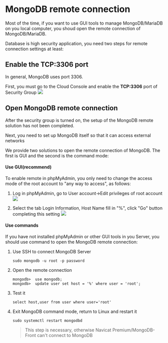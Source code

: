 # MongoDB remote connection

Most of the time, if you want to use GUI tools to manage MongoDB/MariaDB on you local computer, you shoud open the remote connection of MongoDB/MariaDB. 

Database is high security application, you need two steps for remote connection settings at least:

## Enable the TCP:3306 port

In general, MongoDB uses port 3306.

First, you must go to the Cloud Console and enable the **TCP:3306** port of Security Group
![](http://libs.websoft9.com/Websoft9/DocsPicture/zh/mongodb/mongodb3306-websoft9.png)


## Open MongoDB remote connection

After the security group is turned on, the setup of the MongoDB remote solution has not been completed.

Next, you need to set up MongoDB itself so that it can access external networks

We provide two solutions to open the remote connection of MongoDB. The first is GUI and the second is the command mode:

#### Use GUI(recommend)

To enable remote in phpMyAdmin, you only need to change the access mode of the root account to "any way to access", as follows:

1. Log in phpMyAdmin, go to User account->Edit privileges of root account
   ![](http://libs.websoft9.com/Websoft9/DocsPicture/en/phpmyadmin/phpmyadmin-modifypw001-websoft9.png)

2. Select the tab Login Information, Host Name fill in "%", click "Go" button completing this setting
   ![](http://libs.websoft9.com/Websoft9/DocsPicture/en/phpmyadmin/phpmyadmin-modifypw002-websoft9.png)

#### Use commands

If you have not installed phpMyAdmin or other GUI tools in you Server, you should use command to open the MongoDB remote connection:

1. Use SSH to connect MongoDB Server
   ```
   sudo mongodb -u root -p password
   ```
 
2. Open the remote connection
   ```
   mongodb>  use mongodb;
   mongodb>  update user set host = '%' where user = 'root';
   ```

3. Test it
   ```
   select host,user from user where user='root'
   ```
4. Exit MongoDB command mode, return to Linux and restart it
   ```
   sudo systemctl restart mongodbd
   ```
   > This step is necessary, otherwise Navicat Premium/MongoDB-Front can't connect to MongoDB